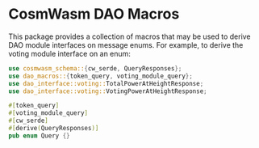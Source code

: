 # CosmWasm DAO Macros

This package provides a collection of macros that may be used to
derive DAO module interfaces on message enums. For example, to derive
the voting module interface on an enum:

```rust
use cosmwasm_schema::{cw_serde, QueryResponses};
use dao_macros::{token_query, voting_module_query};
use dao_interface::voting::TotalPowerAtHeightResponse;
use dao_interface::voting::VotingPowerAtHeightResponse;

#[token_query]
#[voting_module_query]
#[cw_serde]
#[derive(QueryResponses)]
pub enum Query {}
```
